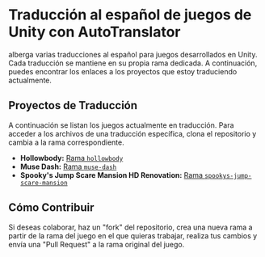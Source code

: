 # Traducción al español de juegos de Unity con AutoTranslator

alberga varias traducciones al español para juegos desarrollados en Unity. Cada traducción se mantiene en su propia rama dedicada. A continuación, puedes encontrar los enlaces a los proyectos que estoy traduciendo actualmente.

## Proyectos de Traducción

A continuación se listan los juegos actualmente en traducción. Para acceder a los archivos de una traducción específica, clona el repositorio y cambia a la rama correspondiente.

- **Hollowbody:** [Rama `hollowbody`](https://github.com/zeedif/UnityGamesAutoTranslatorSpanish/tree/hollowbody)
- **Muse Dash:** [Rama `muse-dash`](https://github.com/zeedif/UnityGamesAutoTranslatorSpanish/tree/muse-dash)
- **Spooky's Jump Scare Mansion HD Renovation:** [Rama `spookys-jump-scare-mansion`](https://github.com/zeedif/UnityGamesAutoTranslatorSpanish/tree/spookys-jump-scare-mansion)

## Cómo Contribuir

Si deseas colaborar, haz un "fork" del repositorio, crea una nueva rama a partir de la rama del juego en el que quieras trabajar, realiza tus cambios y envía una "Pull Request" a la rama original del juego.

